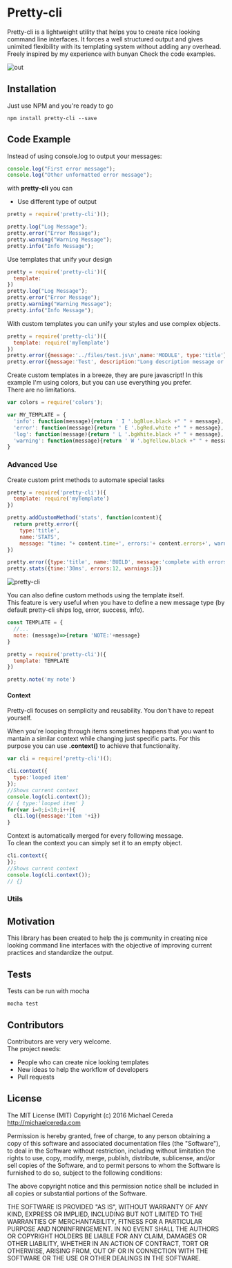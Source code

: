 # Pretty-cli

Pretty-cli is a lightweight utility that helps you to create nice looking command line interfaces. It forces a well structured output and gives unimited flexibility with its templating system without adding any overhead.
Freely inspired by my experience with bunyan
Check the code examples.

![out](https://cloud.githubusercontent.com/assets/107390/17268513/0be770fa-55fa-11e6-87cb-b07f70864fc7.gif)

## Installation

Just use NPM and you're ready to go
```
npm install pretty-cli --save
```

## Code Example

Instead of using console.log to output your messages:
```javascript
console.log("First error message");
console.log("Other unformatted error message");
```

with __pretty-cli__ you can
- Use different type of output

```javascript
pretty = require('pretty-cli')();

pretty.log("Log Message");
pretty.error("Error Message");
pretty.warning("Warning Message");
pretty.info("Info Message");
```

Use templates that unify your design

```javascript
pretty = require('pretty-cli')({
  template:
})
pretty.log("Log Message");
pretty.error("Error Message");
pretty.warning("Warning Message");
pretty.info("Info Message");

```

With custom templates you can unify your styles and use complex objects.

```javascript
pretty = require('pretty-cli')({
  template: require('myTemplate')
})
pretty.error({message:'../files/test.js\n',name:'MODULE', type:'title'})
pretty.error({message:'Test', description:"Long description message or code sample"})

```

Create custom templates in a breeze, they are pure javascript!
In this example I'm using colors, but you can use everything you prefer.  
There are no limitations.

```javascript
var colors = require('colors');

var MY_TEMPLATE = {
  'info': function(message){return ' I '.bgBlue.black +" " + message},
  'error': function(message){return ' E '.bgRed.white +" " + message},
  'log': function(message){return ' L '.bgWhite.black +" " + message},
  'warning': function(message){return ' W '.bgYellow.black +" " + message}
}

```


### Advanced Use

Create custom print methods to automate special tasks

```javascript
pretty = require('pretty-cli')({
  template: require('myTemplate')
})

pretty.addCustomMethod('stats', function(content){
  return pretty.error({
    type:'title',
    name:'STATS',
    message: "time: "+ content.time+', errors:'+ content.errors+', warnings:'+content.warnings})
})

pretty.error({type:'title', name:'BUILD', message:'complete with errors'})
pretty.stats({time:'30ms', errors:12, warnings:3})
```
![pretty-cli](https://cloud.githubusercontent.com/assets/107390/17260213/15b804da-559d-11e6-8f3c-22149b5b1fcd.jpg)

You can also define custom methods using the template itself.  
This feature is very useful when you have to define a new message type (by default pretty-cli ships log, error, success, info).

```javascript
const TEMPLATE = {
  //...
  note: (message)=>{return 'NOTE:'+message}
}

pretty = require('pretty-cli')({
  template: TEMPLATE
})

pretty.note('my note')
```

#### Context
Pretty-cli focuses on semplicity and reusability. You don't have to repeat yourself.

When you're looping through items sometimes happens that you want to mantain a similar context while changing just specific parts.
For this purpose you can use __.context()__ to achieve that functionality.

```javascript
var cli = require('pretty-cli')();

cli.context({
  type:'looped item'
});
//Shows current context
console.log(cli.context());
// { type:'looped item' }
for(var i=0;i<10;i++){
  cli.log({message:'Item '+i})
}

```
Context is automatically merged for every following message.  
To clean the context you can simply set it to an empty object.

```javascript
cli.context({
});
//Shows current context
console.log(cli.context());
// {}
```

<!-- #### Stacks
Stack all the messages and display them at the end of the execution or maybe pass it to a logging system.

```javascript

``` -->

### Utils

<!-- __line__ is used to create another line of the same paragraph.  
In order to obtain this effect you need to have a 'line' key in the template

```javascript
var MY_TEMPLATE = {
  //...
  'error': function(message){return ' E '.bgRed.white +" " + message},
  //...
  'line': function(message){return '    ' + message}
}

pretty.error({message:'../files/test.js\n',name:'MODULE', type:'title'})
      .line('text in the same paragraph.')
``` -->






## Motivation

This library has been created to help the js community in creating nice looking command line interfaces with the objective of improving current practices and standardize the output.

## Tests

Tests can be run with mocha

```
mocha test
```

## Contributors

Contributors are very very welcome.  
The project needs:
- People who can create nice looking templates
- New ideas to help the workflow of developers
- Pull requests

## License


The MIT License (MIT)
Copyright (c) 2016 Michael Cereda
http://michaelcereda.com

Permission is hereby granted, free of charge, to any person obtaining a copy of this software and associated documentation files (the "Software"), to deal in the Software without restriction, including without limitation the rights to use, copy, modify, merge, publish, distribute, sublicense, and/or sell copies of the Software, and to permit persons to whom the Software is furnished to do so, subject to the following conditions:

The above copyright notice and this permission notice shall be included in all copies or substantial portions of the Software.

THE SOFTWARE IS PROVIDED "AS IS", WITHOUT WARRANTY OF ANY KIND, EXPRESS OR IMPLIED, INCLUDING BUT NOT LIMITED TO THE WARRANTIES OF MERCHANTABILITY, FITNESS FOR A PARTICULAR PURPOSE AND NONINFRINGEMENT. IN NO EVENT SHALL THE AUTHORS OR COPYRIGHT HOLDERS BE LIABLE FOR ANY CLAIM, DAMAGES OR OTHER LIABILITY, WHETHER IN AN ACTION OF CONTRACT, TORT OR OTHERWISE, ARISING FROM, OUT OF OR IN CONNECTION WITH THE SOFTWARE OR THE USE OR OTHER DEALINGS IN THE SOFTWARE.
